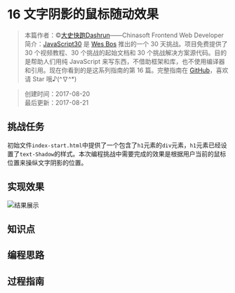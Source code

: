 # 16 文字阴影的鼠标随动效果

> 本篇作者：©[大史快跑Dashrun](https://github.com/soyaine)——Chinasoft Frontend Web Developer
> 简介：[JavaScript30](https://javascript30.com) 是 [Wes Bos](https://github.com/wesbos) 推出的一个 30 天挑战。项目免费提供了 30 个视频教程、30 个挑战的起始文档和 30 个挑战解决方案源代码。目的是帮助人们用纯 JavaScript 来写东西，不借助框架和库，也不使用编译器和引用。现在你看到的是这系列指南的第 16 篇。完整指南在 [GitHub](https://github.com/soyaine/JavaScript30)，喜欢请 Star 哦♪(^∇^*)

> 创建时间：2017-08-20    
最后更新：2017-08-21

## 挑战任务
   初始文件`index-start.html`中提供了一个包含了`h1`元素的`div`元素，`h1`元素已经设置了`text-Shadow`的样式。本次编程挑战中需要完成的效果是根据用户当前的鼠标位置来操纵文字阴影的位置。

## 实现效果
![结果展示](https://github.com/dashrun/vanilla-javascript-30/blob/working-branch-dash/day16-mouseMoveShadow/effects.png)

## 知识点

## 编程思路

## 过程指南

